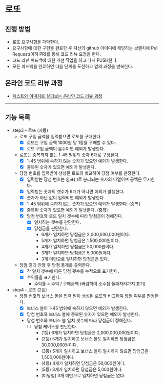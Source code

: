 # 로또
## 진행 방법
* 로또 요구사항을 파악한다.
* 요구사항에 대한 구현을 완료한 후 자신의 github 아이디에 해당하는 브랜치에 Pull Request(이하 PR)를 통해 코드 리뷰 요청을 한다.
* 코드 리뷰 피드백에 대한 개선 작업을 하고 다시 PUSH한다.
* 모든 피드백을 완료하면 다음 단계를 도전하고 앞의 과정을 반복한다.

## 온라인 코드 리뷰 과정
* [텍스트와 이미지로 살펴보는 온라인 코드 리뷰 과정](https://github.com/next-step/nextstep-docs/tree/master/codereview)

---

## 기능 목록
* step3 - 로또 (자동)
  * 로또 구입 금액을 입력받으면 로또를 구매한다.
    * [x] 로또는 구입 금액 1000원 당 1장을 구매할 수 있다.
    * [x] 로또 구입 금액이 음수이면 예외가 발생한다.
  * 로또는 중복되지 않는 1-45 범위의 숫자 6개로 구성된다.
    * [x] 1-45 범위에 속하지 않는 숫자가 있으면 예외가 발생한다.
    * [x] 중복된 숫자가 있으면 예외가 발생한다.
  * 당첨 번호를 입력받아 생성된 로또와 비교하여 당첨 여부를 판정한다.
    * [x] 입력받는 당첨 번호는 쉼표(,)로 분리되는 숫자의 나열이며 공백은 무시한다.
    * [x] 입력받는 숫자의 갯수가 6개가 아니면 예외가 발생한다.
    * [x] 숫자가 아닌 값이 입력되면 예외가 발생한다.
    * [x] 1-45 범위에 속하지 않는 숫자가 있으면 예외가 발생한다. (중복)
    * [x] 중복된 숫자가 있으면 예외가 발생한다. (중복)
    * [x] 당첨 번호와 로또 일치 갯수에 따라 당첨금이 정해진다.
      * [x] 일치하는 갯수를 판단한다.
      * [x] 당첨금을 판단한다.
        * 6개가 일치하면 당첨금은 2,000,000,000원이다.
        * 5개가 일치하면 당첨금은 1,500,000원이다.
        * 4개가 일치하면 당첨금은 50,000원이다.
        * 3개가 일치하면 당첨금은 5,000원이다.
        * 3개 미만으로 일치하면 당첨금은 없다.
  * 당첨 결과 판정 후 당첨 통계를 출력한다.
    * [x] 각 일치 갯수에 따른 당첨 횟수를 누적으로 표기한다.
    * [x] 수익률을 표기한다.
      * 수익률 = 수익 / 구매금액 (버림하여 소수점 둘째자리까지 표기)
* step4 - 로또 (2등)
  * 당첨 번호와 보너스 볼을 입력 받아 생성된 로또와 비교하여 당첨 여부를 판정한다.
    * [x] 보너스 볼이 1-45 범위에 속하지 않으면 예외가 발생한다.
    * [x] 당첨 번호와 보너스 볼에 중복된 숫자가 있으면 예외가 발생한다.
    * 당첨 번호와 보너스 볼 일치 갯수에 따라 당첨금이 정해진다.
      * [ ] 당첨 케이스를 판단한다.
        * (1등) 6개가 일치하면 당첨금은 2,000,000,000원이다.
        * (2등) 5개가 일치하고 보너스 볼도 일치하면 당첨금은 30,000,000원이다.
        * (3등) 5개가 일치하고 보너스 볼이 일치하지 않으면 당첨금은 1,500,000원이다.
        * (4등) 4개가 일치하면 당첨금은 50,000원이다.
        * (5등) 3개가 일치하면 당첨금은 5,000원이다.
        * (미당첨) 3개 미만으로 일치하면 당첨금은 없다.